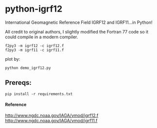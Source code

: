 # python-igrf12
International Geomagnetic Reference Field IGRF12 and IGRF11...in Python!

All credit to original authors, I slightly modified the Fortran 77 
code so it could compile in a modern compiler. 

```
f2py3 -m igrf12 -c igrf12.f 
f2py3 -m igrf11 -c igrf11.f 
```
plot by:
```
python demo_igrf12.py
```

Prereqs:
--------
``` pip install -r requirements.txt ```

#### Reference
http://www.ngdc.noaa.gov/IAGA/vmod/igrf12.f
http://www.ngdc.noaa.gov/IAGA/vmod/igrf11.f
